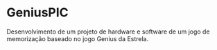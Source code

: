 # GeniusPIC
Desenvolvimento de um projeto de hardware e software de um jogo de memorização baseado no jogo Genius da Estrela.
